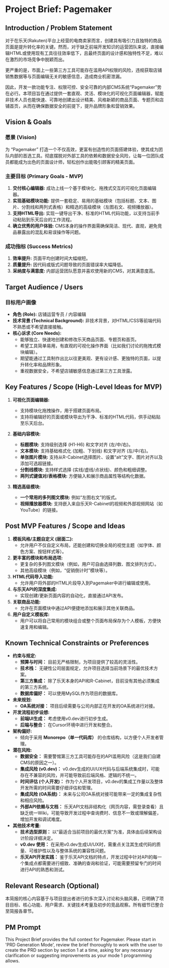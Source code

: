 # Project Brief: Pagemaker

## Introduction / Problem Statement

对于在乐天(Rakuten)平台上经营的电商卖家而言，创建具有吸引力且独特的商品页面是提升转化率的关键。然而，对于缺乏前端开发知识的运营团队来说，直接编辑HTML或使用现有工具往往效率低下，且最终页面的设计感和独特性不足，难以在激烈的市场竞争中脱颖而出。

更严重的是，市面上一些第三方工具可能存在滥用API权限的风险，违规获取店铺销售数据等与页面编辑无关的敏感信息，造成商业机密泄漏。

因此，开发一款功能专注、权限可控、安全可靠的内部CMS系统“Pagemaker”势在必行。本项目旨在通过提供一套直观、灵活、模块化的可视化页面编辑器，赋能非技术人员也能快速、可靠地创建出设计精美、风格新颖的商品页面、专题页和店铺首页，从而在确保数据安全的前提下，提升品牌形象和营销效果。

## Vision & Goals

### **愿景 (Vision)**

为 “Pagemaker” 打造一个不仅高效，更富有创造性的页面搭建体验，使其成为团队内部的首选工具。彻底摆脱对外部工具的依赖和数据安全风险，让每一位团队成员都能成为出色的页面设计师，轻松创作出能吸引顾客的精美页面。

### **主要目标 (Primary Goals - MVP)**

1.  **交付核心编辑器:** 成功上线一个基于模块化、拖拽式交互的可视化页面编辑器。
2.  **实现基础模块功能:** 提供一套稳定、易用的基础模块（包括标题、文本、图片、分割线和两列式表格）和精选的高级模块（左图右文、视频播放器）。
3.  **支持HTML导出:** 实现一键导出干净、标准的HTML代码功能，以支持当前手动粘贴到乐天后台的工作流程。
4.  **确立优秀的用户体验:** CMS本身的操作界面需确保简洁、现代、直观，避免竞品暴露出的混乱和易误操作等问题。

### **成功指标 (Success Metrics)**

1.  **效率提升:** 页面平均创建时间大幅缩短。
2.  **质量提升:** 因代码或版式问题导致的页面错误率大幅降低。
3.  **采纳度与满意度:** 内部运营团队愿意并喜欢使用新的CMS，对其满意度高。

## Target Audience / Users

### **目标用户画像**

* **角色 (Role):** 店铺运营专员 / 内容编辑
* **技术背景 (Technical Background):** 非技术背景，对HTML/CSS等前端代码不熟悉或不希望直接接触。
* **核心诉求 (Core Needs):**
    * 能够独立、快速地创建和修改乐天商品页面、专题页和首页。
    * 希望工具简单易用，有直观的可视化操作界面（比如我们讨论的拖拽式模块编辑）。
    * 期望能通过工具制作出比以往更美观、更有设计感、更独特的页面，以提升转化率和品牌形象。
    * 重视数据安全，不希望店铺敏感信息通过第三方工具泄露。

## Key Features / Scope (High-Level Ideas for MVP)

1.  **可视化页面编辑器:**
    * 支持模块化拖拽操作，用于搭建页面布局。
    * 支持将编辑好的页面或模块导出为干净、标准的HTML代码，供手动粘贴至乐天后台。

2.  **基础内容模块:**
    * **标题模块:** 支持级别选择 (H1-H6) 和文字对齐 (左/中/右)。
    * **文本模块:** 支持基础格式化 (加粗、下划线) 和文字对齐 (左/中/右)。
    * **单张图片模块:** 支持从R-Cabinet选择图片、设置“alt”文字、图片对齐以及添加可选超链接。
    * **分割线模块:** 支持样式选择 (实线/虚线/点状线)、颜色和粗细调整。
    * **两列式键值对/表格模块:** 方便输入和展示商品属性等结构化数据。

3.  **精选高级模块:**
    * **一个常用的多列图文模块:** 例如“左图右文”的版式。
    * **视频播放器模块:** 支持嵌入来自乐天R-Cabinet的视频和外部视频网站（如YouTube）的链接。

## Post MVP Features / Scope and Ideas

1.  **模板风格/主题自定义 (层面二):**
    * 允许用户不仅自定义布局，还能创建和切换全局的视觉主题（如字体、颜色方案、按钮样式等）。
2.  **更丰富的模块和布局选项:**
    * 更复杂的多列图文模块（例如，用户可自由选择列数、图文排列方式）。
    * 其他高级模块（例如，“促销倒计时”模块等）。
3.  **HTML代码导入功能:**
    * 允许用户将外部的HTML片段导入到Pagemaker中进行编辑或使用。
4.  **与乐天API的深度集成:**
    * 实现创建/更新页面内容的自动化，直接通过API发布。
5.  **关联商品功能:**
    * 允许在页面模块中通过API便捷地添加和展示其他关联商品。
6.  **用户自定义模板库:**
    * 用户可以将自己常用的模块组合或整个页面布局保存为个人模板，方便快速复用和编辑。

## Known Technical Constraints or Preferences

* **约束与规定:**
    * **预算与时间：** 目前无严格限制，为项目提供了较高的灵活性。
    * **技术栈：** 无硬性公司层面规定，允许项目选择当前场景下的最优技术方案。
    * **第三方集成：** 除了乐天本身的API和R-Cabinet，目前没有其他必须集成的第三方系统。
    * **数据库偏好：** 可以使用MySQL作为项目的数据库。
* **未来规划:**
    * **OA系统对接：** 项目后续需要与公司内部正在开发的OA系统进行对接。
* **开发流程初步设想:**
    * **前端UI生成：** 考虑使用v0.dev进行初步生成。
    * **后端与整合：** 在Cursor环境中进行开发和整合。
* **架构偏好:**
    * 倾向于采用 **Monorepo（单一代码库）** 的仓库结构，以方便个人开发者管理。
* **潜在风险:**
    * **数据安全：** 需要警惕第三方工具可能存在的API滥用风险（这是我们自建CMS的原因之一）。
    * **集成风险 (v0.dev)：** v0.dev生成的UI/UX代码与后端系统集成时，可能存在不兼容的风险，并可能导致前后端风格、逻辑的不统一。
    * **时间评估 (个人开发)：** 作为个人开发项目，v0.dev的集成工作量以及整体开发所需的时间需要仔细评估和管理。
    * **集成风险 (OA系统)：** 未来与公司OA系统对接可能带来一定的集成复杂性和相应风险。
    * **外部API依赖与文档：** 乐天API文档非结构化（网页内容，需登录查看）且缺乏统一Wiki，可能导致开发过程中查询费时、信息不一致或理解偏差，增加开发和调试难度。
* **其他技术考量:**
    * **技术选型原则：** 以“最适合当前项目的最优方案”为准，具体由后续架构设计阶段详细决定。
    * **v0.dev 使用：** 在采用v0.dev生成UI/UX时，需重点关注其生成代码的质量、可维护性以及与整体系统的兼容性问题。
    * **乐天API开发实践：** 鉴于乐天API文档的特点，开发过程中针对API的每一个集成点都需要进行细致、准确的查询和验证，可能需要预留专门的时间进行API的熟悉和测试。

## Relevant Research (Optional)

本简报的核心内容基于与项目提出者进行的多次深入讨论和头脑风暴，已明确了项目目标、核心功能、用户需求、关键技术考量及初步的竞品观察。所有细节已整合至简报各章节。

## PM Prompt

This Project Brief provides the full context for Pagemaker. Please start in 'PRD Generation Mode', review the brief thoroughly to work with the user to create the PRD section by section 1 at a time, asking for any necessary clarification or suggesting improvements as your mode 1 programming allows.